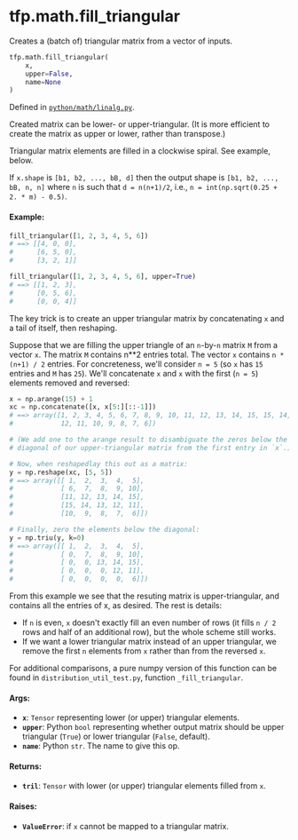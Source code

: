 <div itemscope itemtype="http://developers.google.com/ReferenceObject">
<meta itemprop="name" content="tfp.math.fill_triangular" />
<meta itemprop="path" content="Stable" />
</div>

# tfp.math.fill_triangular

Creates a (batch of) triangular matrix from a vector of inputs.

``` python
tfp.math.fill_triangular(
    x,
    upper=False,
    name=None
)
```



Defined in [`python/math/linalg.py`](https://github.com/tensorflow/probability/tree/master/tensorflow_probability/python/math/linalg.py).

<!-- Placeholder for "Used in" -->

Created matrix can be lower- or upper-triangular. (It is more efficient to
create the matrix as upper or lower, rather than transpose.)

Triangular matrix elements are filled in a clockwise spiral. See example,
below.

If `x.shape` is `[b1, b2, ..., bB, d]` then the output shape is
`[b1, b2, ..., bB, n, n]` where `n` is such that `d = n(n+1)/2`, i.e.,
`n = int(np.sqrt(0.25 + 2. * m) - 0.5)`.

#### Example:



```python
fill_triangular([1, 2, 3, 4, 5, 6])
# ==> [[4, 0, 0],
#      [6, 5, 0],
#      [3, 2, 1]]

fill_triangular([1, 2, 3, 4, 5, 6], upper=True)
# ==> [[1, 2, 3],
#      [0, 5, 6],
#      [0, 0, 4]]
```

The key trick is to create an upper triangular matrix by concatenating `x`
and a tail of itself, then reshaping.

Suppose that we are filling the upper triangle of an `n`-by-`n` matrix `M`
from a vector `x`. The matrix `M` contains n**2 entries total. The vector `x`
contains `n * (n+1) / 2` entries. For concreteness, we'll consider `n = 5`
(so `x` has `15` entries and `M` has `25`). We'll concatenate `x` and `x` with
the first (`n = 5`) elements removed and reversed:

```python
x = np.arange(15) + 1
xc = np.concatenate([x, x[5:][::-1]])
# ==> array([1, 2, 3, 4, 5, 6, 7, 8, 9, 10, 11, 12, 13, 14, 15, 15, 14, 13,
#            12, 11, 10, 9, 8, 7, 6])

# (We add one to the arange result to disambiguate the zeros below the
# diagonal of our upper-triangular matrix from the first entry in `x`.)

# Now, when reshapedlay this out as a matrix:
y = np.reshape(xc, [5, 5])
# ==> array([[ 1,  2,  3,  4,  5],
#            [ 6,  7,  8,  9, 10],
#            [11, 12, 13, 14, 15],
#            [15, 14, 13, 12, 11],
#            [10,  9,  8,  7,  6]])

# Finally, zero the elements below the diagonal:
y = np.triu(y, k=0)
# ==> array([[ 1,  2,  3,  4,  5],
#            [ 0,  7,  8,  9, 10],
#            [ 0,  0, 13, 14, 15],
#            [ 0,  0,  0, 12, 11],
#            [ 0,  0,  0,  0,  6]])
```

From this example we see that the resuting matrix is upper-triangular, and
contains all the entries of x, as desired. The rest is details:
- If `n` is even, `x` doesn't exactly fill an even number of rows (it fills
  `n / 2` rows and half of an additional row), but the whole scheme still
  works.
- If we want a lower triangular matrix instead of an upper triangular,
  we remove the first `n` elements from `x` rather than from the reversed
  `x`.

For additional comparisons, a pure numpy version of this function can be found
in `distribution_util_test.py`, function `_fill_triangular`.

#### Args:


* <b>`x`</b>: `Tensor` representing lower (or upper) triangular elements.
* <b>`upper`</b>: Python `bool` representing whether output matrix should be upper
  triangular (`True`) or lower triangular (`False`, default).
* <b>`name`</b>: Python `str`. The name to give this op.


#### Returns:


* <b>`tril`</b>: `Tensor` with lower (or upper) triangular elements filled from `x`.


#### Raises:


* <b>`ValueError`</b>: if `x` cannot be mapped to a triangular matrix.